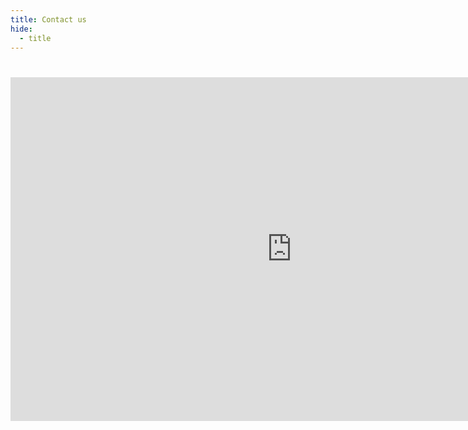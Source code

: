 ```yaml
---
title: Contact us
hide:
  - title
---
```


#

<iframe src="https://docs.google.com/forms/d/e/1FAIpQLSeCj742LQr9UXpnx6XwswwByrpgxScAM4hWdeXS_xZO7vEh_w/viewform?embedded=true" width="900" height="550" frameborder="0" marginheight="0" marginwidth="0">Loading…</iframe>
